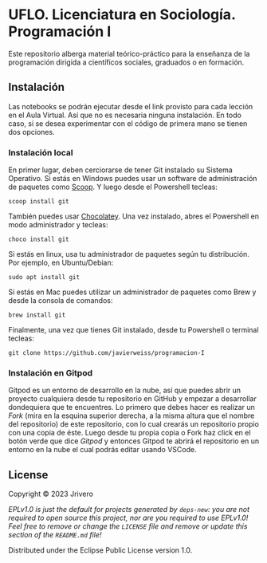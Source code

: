 # UFLO. Licenciatura en Sociología. Programación I 

Este repositorio alberga material teórico-práctico para la enseñanza de la programación dirigida a científicos sociales, graduados o en formación.

## Instalación

Las notebooks se podrán ejecutar desde el link provisto para cada lección en el Aula Virtual. Así que no es necesaria ninguna instalación.
En todo caso, si se desea experimentar con el código de primera mano se tienen dos opciones.

### Instalación local

En primer lugar, deben cerciorarse de tener Git instalado su Sistema Operativo. 
Si estás en Windows puedes usar un software de administración de paquetes como [Scoop](https://scoop.sh/). Y luego desde el Powershell tecleas:
```
scoop install git
```
También puedes usar [Chocolatey](https://chocolatey.org/). Una vez instalado, abres el Powershell en modo administrador y tecleas:
```
choco install git
```
Si estás en linux, usa tu administrador de paquetes según tu distribución. Por ejemplo, en Ubuntu/Debian:
```
sudo apt install git
```
Si estás en Mac puedes utilizar un administrador de paquetes como Brew y desde la consola de comandos:
```
brew install git
```
Finalmente, una vez que tienes Git instalado, desde tu Powershell o terminal tecleas:
```
git clone https://github.com/javierweiss/programacion-I
```

### Instalación en Gitpod

Gitpod es un entorno de desarrollo en la nube, así que puedes abrir un proyecto cualquiera desde tu repositorio en GitHub y empezar a desarrollar dondequiera que te encuentres. 
Lo primero que debes hacer es realizar un *Fork* (mira en la esquina superior derecha, a la misma altura que el nombre del repositorio) de este repositorio, con lo cual crearás un repositorio propio con una copia de éste.
Luego desde tu propia copia o Fork haz click en el botón verde que dice *Gitpod* y entonces Gitpod te abrirá el repositorio en un entorno en la nube el cual podrás editar usando VSCode.

## License

Copyright © 2023 Jrivero

_EPLv1.0 is just the default for projects generated by `deps-new`: you are not_
_required to open source this project, nor are you required to use EPLv1.0!_
_Feel free to remove or change the `LICENSE` file and remove or update this_
_section of the `README.md` file!_

Distributed under the Eclipse Public License version 1.0.
